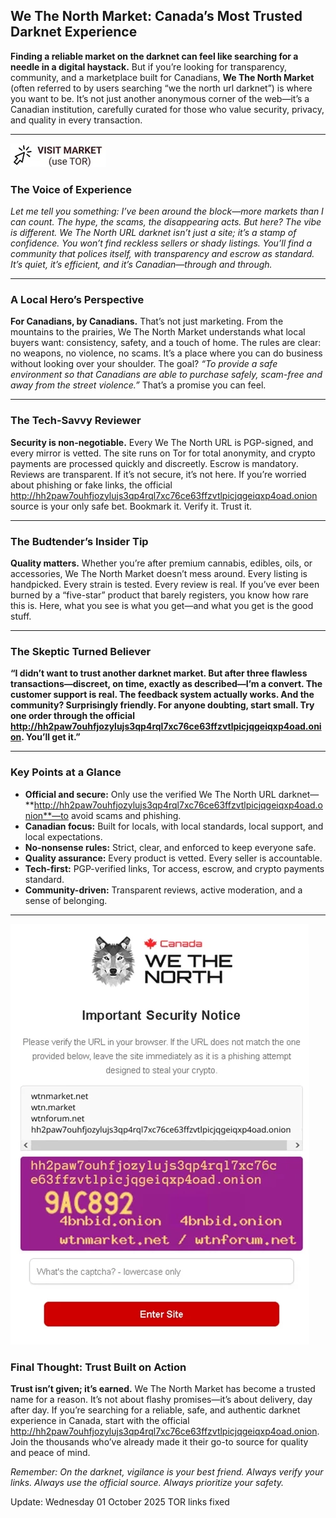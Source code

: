 ## We The North Market: Canada’s Most Trusted Darknet Experience

**Finding a reliable market on the darknet can feel like searching for a needle in a digital haystack.** But if you’re looking for transparency, community, and a marketplace built for Canadians, **We The North Market** (often referred to by users searching “we the north url darknet”) is where you want to be. It’s not just another anonymous corner of the web—it’s a Canadian institution, carefully curated for those who value security, privacy, and quality in every transaction.

---


[![img](/local/peek.webp)](http://hh2paw7ouhfjozylujs3qp4rql7xc76ce63ffzvtlpicjqgeiqxp4oad.onion)


### The Voice of Experience

*Let me tell you something: I’ve been around the block—more markets than I can count. The hype, the scams, the disappearing acts. But here? The vibe is different. We The North URL darknet isn’t just a site; it’s a stamp of confidence. You won’t find reckless sellers or shady listings. You’ll find a community that polices itself, with transparency and escrow as standard. It’s quiet, it’s efficient, and it’s Canadian—through and through.*

---

### A Local Hero’s Perspective

**For Canadians, by Canadians.** That’s not just marketing. From the mountains to the prairies, We The North Market understands what local buyers want: consistency, safety, and a touch of home. The rules are clear: no weapons, no violence, no scams. It’s a place where you can do business without looking over your shoulder. The goal? *“To provide a safe environment so that Canadians are able to purchase safely, scam-free and away from the street violence.”* That’s a promise you can feel.

---

### The Tech-Savvy Reviewer

**Security is non-negotiable.** Every We The North URL is PGP-signed, and every mirror is vetted. The site runs on Tor for total anonymity, and crypto payments are processed quickly and discreetly. Escrow is mandatory. Reviews are transparent. If it’s not secure, it’s not here. If you’re worried about phishing or fake links, the official http://hh2paw7ouhfjozylujs3qp4rql7xc76ce63ffzvtlpicjqgeiqxp4oad.onion source is your only safe bet. Bookmark it. Verify it. Trust it.

---

### The Budtender’s Insider Tip

**Quality matters.** Whether you’re after premium cannabis, edibles, oils, or accessories, We The North Market doesn’t mess around. Every listing is handpicked. Every strain is tested. Every review is real. If you’ve ever been burned by a “five-star” product that barely registers, you know how rare this is. Here, what you see is what you get—and what you get is the good stuff.

---

### The Skeptic Turned Believer

**“I didn’t want to trust another darknet market. But after three flawless transactions—discreet, on time, exactly as described—I’m a convert. The customer support is real. The feedback system actually works. And the community? Surprisingly friendly. For anyone doubting, start small. Try one order through the official http://hh2paw7ouhfjozylujs3qp4rql7xc76ce63ffzvtlpicjqgeiqxp4oad.onion. You’ll get it.”**

---

### Key Points at a Glance

- **Official and secure:** Only use the verified We The North URL darknet—**http://hh2paw7ouhfjozylujs3qp4rql7xc76ce63ffzvtlpicjqgeiqxp4oad.onion**—to avoid scams and phishing.
- **Canadian focus:** Built for locals, with local standards, local support, and local expectations.
- **No-nonsense rules:** Strict, clear, and enforced to keep everyone safe.
- **Quality assurance:** Every product is vetted. Every seller is accountable.
- **Tech-first:** PGP-verified links, Tor access, escrow, and crypto payments standard.
- **Community-driven:** Transparent reviews, active moderation, and a sense of belonging.

---

[![img](/local/content.webp)](http://hh2paw7ouhfjozylujs3qp4rql7xc76ce63ffzvtlpicjqgeiqxp4oad.onion)


### Final Thought: Trust Built on Action

**Trust isn’t given; it’s earned.** We The North Market has become a trusted name for a reason. It’s not about flashy promises—it’s about delivery, day after day. If you’re searching for a reliable, safe, and authentic darknet experience in Canada, start with the official http://hh2paw7ouhfjozylujs3qp4rql7xc76ce63ffzvtlpicjqgeiqxp4oad.onion. Join the thousands who’ve already made it their go-to source for quality and peace of mind.

*Remember: On the darknet, vigilance is your best friend. Always verify your links. Always use the official source. Always prioritize your safety.*



Update:  Wednesday 01 October 2025 TOR links fixed